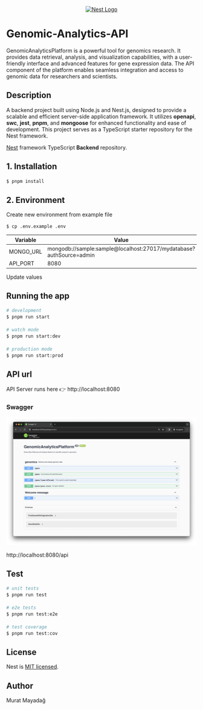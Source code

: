 <p align="center">
  <a href="http://nestjs.com/" target="blank"><img src="https://nestjs.com/img/logo-small.svg" width="200" alt="Nest Logo" /></a>
</p>

# Genomic-Analytics-API
GenomicAnalyticsPlatform is a powerful tool for genomics research. It provides data retrieval, analysis, and visualization capabilities, with a user-friendly interface and advanced features for gene expression data. The API component of the platform enables seamless integration and access to genomic data for researchers and scientists.

## Description
A backend project built using Node.js and Nest.js, designed to provide a scalable and efficient server-side application framework. It utilizes **openapi**, **swc**, **jest**, **pnpm**, and **mongoose** for enhanced functionality and ease of development. This project serves as a TypeScript starter repository for the Nest framework.


[Nest](https://github.com/nestjs/nest) framework TypeScript **Backend** repository.

## 1. Installation

```bash
$ pnpm install
```

## 2. Environment

Create new environment from example file
```bash
$ cp .env.example .env
```
| Variable   | Value                                                    |
|------------|----------------------------------------------------------|
| MONGO_URL  | mongodb://sample:sample@localhost:27017/mydatabase?authSource=admin |
| API_PORT   | 8080                                                     |

Update values

## Running the app

```bash
# development
$ pnpm run start

# watch mode
$ pnpm run start:dev

# production mode
$ pnpm run start:prod
```
## API url
API Server runs here 👉 http://localhost:8080

### Swagger
![Swagger](./docs/api-docs.png)

http://localhost:8080/api


## Test

```bash
# unit tests
$ pnpm run test

# e2e tests
$ pnpm run test:e2e

# test coverage
$ pnpm run test:cov
```

## License

Nest is [MIT licensed](LICENSE).

## Author

Murat Mayadağ